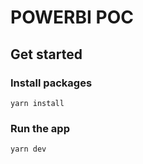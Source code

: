 # POWERBI POC

## Get started

### Install packages
```shell
yarn install
```

### Run the app
```shell
yarn dev
```

